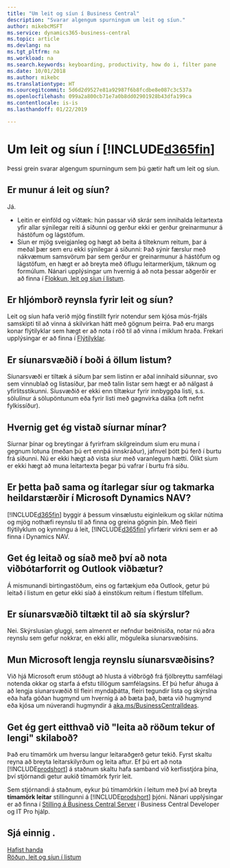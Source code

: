 ```yaml
---
title: "Um leit og síun í Business Central"
description: "Svarar algengum spurningum um leit og síun."
author: mikebcMSFT
ms.service: dynamics365-business-central
ms.topic: article
ms.devlang: na
ms.tgt_pltfrm: na
ms.workload: na
ms.search.keywords: keyboarding, productivity, how do i, filter pane
ms.date: 10/01/2018
ms.author: mikebc
ms.translationtype: HT
ms.sourcegitcommit: 5d6d2d9527e81a92987f6b8fcdbe8e087c3c537a
ms.openlocfilehash: 099a2a800cb71e7a0b8dd02901928b43dfa199ca
ms.contentlocale: is-is
ms.lasthandoff: 01/22/2019

---
```


# <a name="about-searching-and-filtering-in-included365finincludesd365finmdmd"></a>Um leit og síun í [!INCLUDE[d365fin](includes/d365fin_md.md)]
Þessi grein svarar algengum spurningum sem þú gætir haft um leit og síun.

## <a name="is-there-a-difference-between-searching-and-filtering"></a>Er munur á leit og síun?
Já.
- Leitin er einföld og víðtæk: hún passar við skrár sem innihalda leitartexta yfir allar sýnilegar reiti á síðunni og gerður ekki er gerður greinarmunur á hástöfum og lágstöfum.
- Síun er mjög sveigjanleg og hægt að beita á tilteknum reitum, þar á meðal þær sem eru ekki sýnilegar á síðunni: Það sýnir færslur með nákvæmum samsvörum þar sem gerður er greinarmunur á hástöfum og lágstöfum, en hægt er að breyta með öflugu leitarmerkjum, táknum og formúlum. Nánari upplýsingar um hvernig á að nota þessar aðgerðir er að finna í [Flokkun, leit og síun í listum](ui-enter-criteria-filters.md).

## <a name="is-there-a-keyboard-experience-for-search-and-filter"></a>Er hljómborð reynsla fyrir leit og síun?
Leit og síun hafa verið mjög fínstillt fyrir notendur sem kjósa mús-frjáls samskipti til að vinna á skilvirkan hátt með gögnum þeirra. Það eru margs konar flýtilyklar sem hægt er að nota í röð til að vinna í miklum hraða. Frekari upplýsingar er að finna í [Flýtilyklar](keyboard-shortcuts.md#KeyboardFilter).

## <a name="is-the-filter-pane-available-on-all-lists"></a>Er síunarsvæðið í boði á öllum listum?
Síunarsvæði er tiltæk á síðum þar sem listinn er aðal innihald síðunnar, svo sem vinnublað og listasíður, þar með talin listar sem hægt er að nálgast á yfirlitsstikunni. Síusvæðið er ekki enn tiltækur fyrir innbyggða listi, s.s. sölulínur á sölupöntunum eða fyrir listi með gagnvirka dálka (oft nefnt fylkissíður). 

## <a name="how-can-i-save-my-filters"></a>Hvernig get ég vistað síurnar mínar?

Síurnar þínar og breytingar á fyrirfram skilgreindum síum eru muna í gegnum lotuna (meðan þú ert ennþá innskráður), jafnvel þótt þú ferð í burtu frá síðunni. Nú er ekki hægt að vista síur með varanlegum hætti. Ólíkt síum er ekki hægt að muna leitartexta þegar þú vafrar í burtu frá síðu.

## <a name="is-this-the-same-as-advanced-filters-and-limit-totals-in-microsoft-dynamics-nav"></a>Er þetta það sama og ítarlegar síur og takmarka heildarstærðir í Microsoft Dynamics NAV?
[!INCLUDE[d365fin](includes/d365fin_md.md)] byggir á þessum vinsælustu eiginleikum og skilar nútíma og mjög nothæfi reynslu til að finna og greina gögnin þín. Með fleiri flýtilyklum og kynningu á leit, [!INCLUDE[d365fin](includes/d365fin_md.md)] yfirfærir virkni sem er að finna í Dynamics NAV.

## <a name="can-i-search-and-filter-using-the-companion-apps-and-outlook-addin"></a>Get ég leitað og síað með því að nota viðbótarforrit og Outlook viðbætur?
Á mismunandi birtingastöðum, eins og fartækjum eða Outlook, getur þú leitað í listum en getur ekki síað á einstökum reitum í flestum tilfellum.

## <a name="is-the-filter-pane-available-for-filtering-reports"></a>Er síunarsvæðið tiltækt til að sía skýrslur?
Nei. Skýrslusían gluggi, sem almennt er nefndur beiðnisíða, notar nú aðra reynslu sem gefur nokkrar, en ekki allir, möguleika síunarsvæðisins.

## <a name="will-microsoft-extend-the-filter-pane-experience"></a>Mun Microsoft lengja reynslu síunarsvæðisins?
Við hjá Microsoft erum stöðugt að hlusta á viðbrögð frá fjölbreyttu samfélagi notenda okkar og starfa á efstu tillögum samfélagsins. Ef þú hefur áhuga á að lengja síunarsvæðið til fleiri myndaþátta, fleiri tegundir lista og skýrslna eða hafa góðan hugmynd um hvernig á að bæta það, bæta við hugmynd eða kjósa um núverandi hugmyndir á [aka.ms/BusinessCentralIdeas](https://aka.ms/businesscentralideas).

## <a name="can-i-do-anything-about-the-searching-for-rows-is-taking-too-long-message"></a>Get ég gert eitthvað við "leita að röðum tekur of lengi" skilaboð?

Það eru tímamörk um hversu langur leitaraðgerð getur tekið. Fyrst skaltu reyna að breyta leitarskilyrðum og leita aftur. Ef þú ert að nota [!INCLUDE[prodshort](includes/prodshort.md)] á staðnum skaltu hafa samband við kerfisstjóra þína, því stjórnandi getur aukið tímamörk fyrir leit.

Sem stjórnandi á staðnum, eykur þú tímamörkin í leitum með því að breyta **tímamörk leitar** stillingunni á [!INCLUDE[prodshort](includes/prodshort.md)] þjóni. Nánari upplýsingar er að finna í [Stilling á Business Central Server](https://docs.microsoft.com/en-us/dynamics365/business-central/dev-itpro/administration/configure-server-instance?#Database) í Business Central Developer og IT Pro hjálp.

## <a name="see-also"></a>Sjá einnig .
[Hafist handa](product-get-started.md)  
[Röðun, leit og síun í listum](ui-enter-criteria-filters.md)

